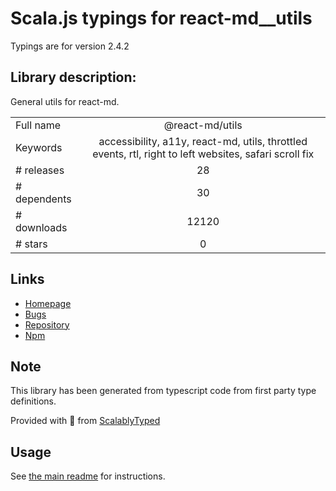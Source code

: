 
# Scala.js typings for react-md__utils

Typings are for version 2.4.2

## Library description:
General utils for react-md.

|                    |                 |
| ------------------ | :-------------: |
| Full name          | @react-md/utils |
| Keywords           | accessibility, a11y, react-md, utils, throttled events, rtl, right to left websites, safari scroll fix |
| # releases         | 28 |
| # dependents       | 30 |
| # downloads        | 12120 |
| # stars            | 0 |

## Links
- [Homepage](https://react-md.dev/packages/utils/demos)
- [Bugs](https://github.com/mlaursen/react-md/issues)
- [Repository](https://github.com/mlaursen/react-md)
- [Npm](https://www.npmjs.com/package/%40react-md%2Futils)
    


## Note
This library has been generated from typescript code from first party type definitions.

Provided with :purple_heart: from [ScalablyTyped](https://github.com/oyvindberg/ScalablyTyped)

## Usage
See [the main readme](../../readme.md) for instructions.


